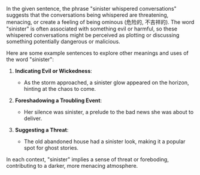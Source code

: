 In the given sentence, the phrase "sinister whispered conversations" suggests that the conversations being whispered are threatening, menacing, or create a feeling of being ominous (危险的, 不吉祥的). The word "sinister" is often associated with something evil or harmful, so these whispered conversations might be perceived as plotting or discussing something potentially dangerous or malicious.

Here are some example sentences to explore other meanings and uses of the word "sinister":

1. **Indicating Evil or Wickedness**: 
   - As the storm approached, a sinister glow appeared on the horizon, hinting at the chaos to come.

2. **Foreshadowing a Troubling Event**: 
   - Her silence was sinister, a prelude to the bad news she was about to deliver.

3. **Suggesting a Threat**: 
   - The old abandoned house had a sinister look, making it a popular spot for ghost stories.

In each context, "sinister" implies a sense of threat or foreboding, contributing to a darker, more menacing atmosphere.